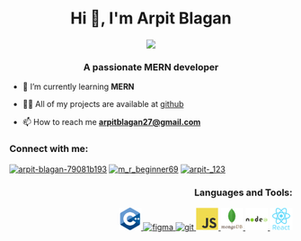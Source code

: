 <h1 align="center">Hi 👋, I'm Arpit Blagan</h1>
<p align="center">
<img align="center" width="400"  src="https://user-images.githubusercontent.com/69011963/137184767-79a13ec7-1bb3-4341-a6da-3a149c9c159a.gif"/>
</p>
<h3 align="center">A passionate MERN developer</h3>

- 🌱 I’m currently learning **MERN**

- 👨‍💻 All of my projects are available at [github](github)

- 📫 How to reach me **arpitblagan27@gmail.com**

<h3 align="left">Connect with me:</h3>
<p align="left">
<a href="https://linkedin.com/in/arpit-blagan-79081b193" target="blank"><img align="center" src="https://raw.githubusercontent.com/rahuldkjain/github-profile-readme-generator/master/src/images/icons/Social/linked-in-alt.svg" alt="arpit-blagan-79081b193" height="30" width="40" /></a>
<a href="https://www.codechef.com/users/m_r_beginner69" target="blank"><img align="center" src="https://cdn.jsdelivr.net/npm/simple-icons@3.1.0/icons/codechef.svg" alt="m_r_beginner69" height="30" width="40" /></a>
<a href="https://www.leetcode.com/arpit-_123" target="blank"><img align="center" src="https://raw.githubusercontent.com/rahuldkjain/github-profile-readme-generator/master/src/images/icons/Social/leet-code.svg" alt="arpit-_123" height="30" width="40" /></a>
</p>

<h3 align="right">Languages and Tools:</h3>
<p align="right"> <a href="https://www.w3schools.com/cpp/" target="_blank" rel="noreferrer"> <img src="https://raw.githubusercontent.com/devicons/devicon/master/icons/cplusplus/cplusplus-original.svg" alt="cplusplus" width="40" height="40"/> </a> <a href="https://www.figma.com/" target="_blank" rel="noreferrer"> <img src="https://www.vectorlogo.zone/logos/figma/figma-icon.svg" alt="figma" width="40" height="40"/> </a> <a href="https://git-scm.com/" target="_blank" rel="noreferrer"> <img src="https://www.vectorlogo.zone/logos/git-scm/git-scm-icon.svg" alt="git" width="40" height="40"/> </a> <a href="https://developer.mozilla.org/en-US/docs/Web/JavaScript" target="_blank" rel="noreferrer"> <img src="https://raw.githubusercontent.com/devicons/devicon/master/icons/javascript/javascript-original.svg" alt="javascript" width="40" height="40"/> </a> <a href="https://www.mongodb.com/" target="_blank" rel="noreferrer"> <img src="https://raw.githubusercontent.com/devicons/devicon/master/icons/mongodb/mongodb-original-wordmark.svg" alt="mongodb" width="40" height="40"/> </a> <a href="https://nodejs.org" target="_blank" rel="noreferrer"> <img src="https://raw.githubusercontent.com/devicons/devicon/master/icons/nodejs/nodejs-original-wordmark.svg" alt="nodejs" width="40" height="40"/> </a> <a href="https://reactjs.org/" target="_blank" rel="noreferrer"> <img src="https://raw.githubusercontent.com/devicons/devicon/master/icons/react/react-original-wordmark.svg" alt="react" width="40" height="40"/> </a> </p>

<!---
ArpitBlagan/ArpitBlagan is a ✨ special ✨ repository because its `README.md` (this file) appears on your GitHub profile.
You can click the Preview link to take a look at your changes.
--->
